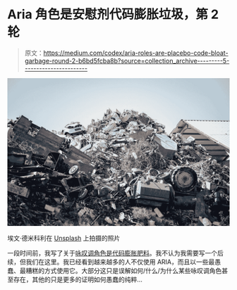 # Aria 角色是安慰剂代码膨胀垃圾，第 2 轮

> 原文：<https://medium.com/codex/aria-roles-are-placebo-code-bloat-garbage-round-2-b6bd5fcba8b?source=collection_archive---------5----------------------->

![](img/b9a86636f9f480a4aaaa8a58bed67bb3.png)

埃文·德米科利在 [Unsplash](https://unsplash.com?utm_source=medium&utm_medium=referral) 上拍摄的照片

一段时间前，我写了关于[咏叹调角色是代码膨胀肥料](/codex/are-aria-roles-ignorant-code-bloat-manure-97b3ad747a9f)。我不认为我需要写一个后续，但我们在这里。我已经看到越来越多的人不仅使用 ARIA，而且以一些最愚蠢、最糟糕的方式使用它。大部分这只是误解如何/什么/为什么某些咏叹调角色甚至存在，其他的只是更多的证明如何愚蠢的纯粹…